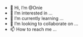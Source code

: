 - 👋 Hi, I’m @Onie
- 👀 I’m interested in ...
- 🌱 I’m currently learning ...
- 💞️ I’m looking to collaborate on ...
- 📫 How to reach me ...

<!---
OnieV/OnieV is a ✨ special ✨ repository because its `README.md` (this file) appears on your GitHub profile.
You can click the Preview link to take a look at your changes.
--->
